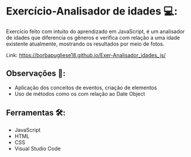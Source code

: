 # Exercício-Analisador de idades :computer::
Exercício feito com intuito do aprendizado em JavaScript, é um analisador de idades que diferencia os gêneros e verifica com relação a uma idade existente atualmente, mostrando os resultados por meio de fotos.

Link:  https://borbapugliese18.github.io/Exer-Analisador_idades_js/



## Observações :pencil::

- Aplicação dos conceitos de eventos, criação de elementos
- Uso de métodos como os com relação ao Date Object



## Ferramentas :hammer_and_wrench::

- JavaScript
- HTML
- CSS
- Visual Studio Code
